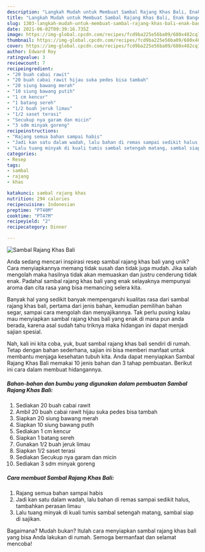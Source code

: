 ```yaml
---
description: "Langkah Mudah untuk Membuat Sambal Rajang Khas Bali, Enak Banget"
title: "Langkah Mudah untuk Membuat Sambal Rajang Khas Bali, Enak Banget"
slug: 1303-langkah-mudah-untuk-membuat-sambal-rajang-khas-bali-enak-banget
date: 2021-06-02T09:39:16.735Z
image: https://img-global.cpcdn.com/recipes/fcd9ba225e56ba09/680x482cq70/sambal-rajang-khas-bali-foto-resep-utama.jpg
thumbnail: https://img-global.cpcdn.com/recipes/fcd9ba225e56ba09/680x482cq70/sambal-rajang-khas-bali-foto-resep-utama.jpg
cover: https://img-global.cpcdn.com/recipes/fcd9ba225e56ba09/680x482cq70/sambal-rajang-khas-bali-foto-resep-utama.jpg
author: Edward Roy
ratingvalue: 3
reviewcount: 7
recipeingredient:
- "20 buah cabai rawit"
- "20 buah cabai rawit hijau suka pedes bisa tambah"
- "20 siung bawang merah"
- "10 siung bawang putih"
- "1 cm kencur"
- "1 batang sereh"
- "1/2 buah jeruk limau"
- "1/2 saset terasi"
- "Secukup nya garam dan micin"
- "3 sdm minyak goreng"
recipeinstructions:
- "Rajang semua bahan sampai habis"
- "Jadi kan satu dalam wadah, lalu bahan di remas sampai sedikit halus, tambahkan perasan limau"
- "Lalu tuang minyak di kuali tumis sambal setengah matang, sambal siap di sajikan."
categories:
- Resep
tags:
- sambal
- rajang
- khas

katakunci: sambal rajang khas 
nutrition: 294 calories
recipecuisine: Indonesian
preptime: "PT40M"
cooktime: "PT47M"
recipeyield: "2"
recipecategory: Dinner

---
```



![Sambal Rajang Khas Bali](https://img-global.cpcdn.com/recipes/fcd9ba225e56ba09/680x482cq70/sambal-rajang-khas-bali-foto-resep-utama.jpg)

Anda sedang mencari inspirasi resep sambal rajang khas bali yang unik? Cara menyiapkannya memang tidak susah dan tidak juga mudah. Jika salah mengolah maka hasilnya tidak akan memuaskan dan justru cenderung tidak enak. Padahal sambal rajang khas bali yang enak selayaknya mempunyai aroma dan cita rasa yang bisa memancing selera kita.

Banyak hal yang sedikit banyak mempengaruhi kualitas rasa dari sambal rajang khas bali, pertama dari jenis bahan, kemudian pemilihan bahan segar, sampai cara mengolah dan menyajikannya. Tak perlu pusing kalau mau menyiapkan sambal rajang khas bali yang enak di mana pun anda berada, karena asal sudah tahu triknya maka hidangan ini dapat menjadi sajian spesial.




Nah, kali ini kita coba, yuk, buat sambal rajang khas bali sendiri di rumah. Tetap dengan bahan sederhana, sajian ini bisa memberi manfaat untuk membantu menjaga kesehatan tubuh kita. Anda dapat menyiapkan Sambal Rajang Khas Bali memakai 10 jenis bahan dan 3 tahap pembuatan. Berikut ini cara dalam membuat hidangannya.

<!--inarticleads1-->

##### Bahan-bahan dan bumbu yang digunakan dalam pembuatan Sambal Rajang Khas Bali:

1. Sediakan 20 buah cabai rawit
1. Ambil 20 buah cabai rawit hijau suka pedes bisa tambah
1. Siapkan 20 siung bawang merah
1. Siapkan 10 siung bawang putih
1. Sediakan 1 cm kencur
1. Siapkan 1 batang sereh
1. Gunakan 1/2 buah jeruk limau
1. Siapkan 1/2 saset terasi
1. Sediakan Secukup nya garam dan micin
1. Sediakan 3 sdm minyak goreng




<!--inarticleads2-->

##### Cara membuat Sambal Rajang Khas Bali:

1. Rajang semua bahan sampai habis
1. Jadi kan satu dalam wadah, lalu bahan di remas sampai sedikit halus, tambahkan perasan limau
1. Lalu tuang minyak di kuali tumis sambal setengah matang, sambal siap di sajikan.




Bagaimana? Mudah bukan? Itulah cara menyiapkan sambal rajang khas bali yang bisa Anda lakukan di rumah. Semoga bermanfaat dan selamat mencoba!
